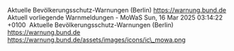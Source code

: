 Aktuelle Bevölkerungsschutz-Warnungen (Berlin) https://warnung.bund.de Aktuell vorliegende Warnmeldungen - MoWaS Sun, 16 Mar 2025 03:14:22 +0100 ![]() Aktuelle Bevölkerungsschutz-Warnungen (Berlin) https://warnung.bund.de https://warnung.bund.de/assets/images/icons/ic\_mowa.png
